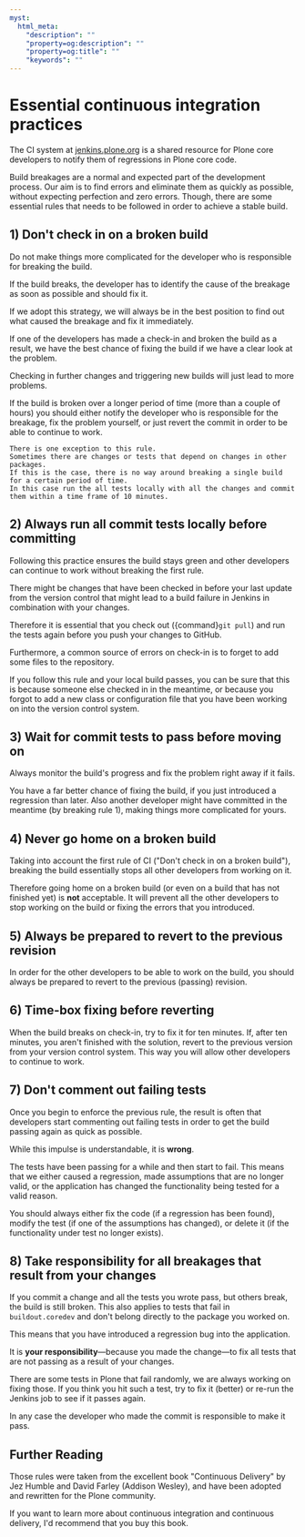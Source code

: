 ```yaml
---
myst:
  html_meta:
    "description": ""
    "property=og:description": ""
    "property=og:title": ""
    "keywords": ""
---
```


# Essential continuous integration practices

The CI system at [jenkins.plone.org](https://jenkins.plone.org) is a shared resource for Plone core developers to notify them of regressions in Plone core code.

Build breakages are a normal and expected part of the development process.
Our aim is to find errors and eliminate them as quickly as possible, without expecting perfection and zero errors.
Though, there are some essential rules that needs to be followed in order to achieve a stable build.


## 1) Don't check in on a broken build

Do not make things more complicated for the developer who is responsible for breaking the build.

If the build breaks, the developer has to identify the cause of the breakage as soon as possible and should fix it.

If we adopt this strategy, we will always be in the best position to find out what caused the breakage and fix it immediately.

If one of the developers has made a check-in and broken the build as a result, we have the best chance of fixing the build if we have a clear look at the problem.

Checking in further changes and triggering new builds will just lead to more problems.

If the build is broken over a longer period of time (more than a couple of hours) you should either notify the developer who is responsible for the breakage, fix the problem yourself, or just revert the commit in order to be able to continue to work.

```note
There is one exception to this rule.
Sometimes there are changes or tests that depend on changes in other packages.
If this is the case, there is no way around breaking a single build for a certain period of time.
In this case run the all tests locally with all the changes and commit them within a time frame of 10 minutes.
```


## 2) Always run all commit tests locally before committing

Following this practice ensures the build stays green and other developers can continue to work without breaking the first rule.

There might be changes that have been checked in before your last update from the version control that might lead to a build failure in Jenkins in combination with your changes.

Therefore it is essential that you check out ({command}`git pull`) and run the tests again before you push your changes to GitHub.

Furthermore, a common source of errors on check-in is to forget to add some files to the repository.

If you follow this rule and your local build passes, you can be sure that this is because someone else checked in in the meantime, or because you forgot to add a new class or configuration file that you have been working on into the version control system.


## 3) Wait for commit tests to pass before moving on

Always monitor the build's progress and fix the problem right away if it fails.

You have a far better chance of fixing the build, if you just introduced a regression than later.
Also another developer might have committed in the meantime (by breaking rule 1), making things more complicated for yours.


## 4) Never go home on a broken build

Taking into account the first rule of CI ("Don't check in on a broken build"), breaking the build essentially stops all other developers from working on it.

Therefore going home on a broken build (or even on a build that has not finished yet) is **not** acceptable.
It will prevent all the other developers to stop working on the build or fixing the errors that you introduced.


## 5) Always be prepared to revert to the previous revision

In order for the other developers to be able to work on the build, you should always be prepared to revert to the previous (passing) revision.


## 6) Time-box fixing before reverting

When the build breaks on check-in, try to fix it for ten minutes.
If, after ten minutes, you aren't finished with the solution, revert to the previous version from your version control system.
This way you will allow other developers to continue to work.


## 7) Don't comment out failing tests

Once you begin to enforce the previous rule, the result is often that developers start commenting out failing tests in order to get the build passing again as quick as possible.

While this impulse is understandable, it is **wrong**.

The tests have been passing for a while and then start to fail.
This means that we either caused a regression, made assumptions that are no longer valid, or the application has changed the functionality being tested for a valid reason.

You should always either fix the code (if a regression has been found), modify the test (if one of the assumptions has changed), or delete it (if the functionality under test no longer exists).


## 8) Take responsibility for all breakages that result from your changes

If you commit a change and all the tests you wrote pass, but others break, the build is still broken.
This also applies to tests that fail in `buildout.coredev` and don't belong directly to the package you worked on.

This means that you have introduced a regression bug into the application.

It is **your responsibility**—because you made the change—to fix all tests that are not passing as a result of your changes.

There are some tests in Plone that fail randomly, we are always working on fixing those.
If you think you hit such a test, try to fix it (better) or re-run the Jenkins job to see if it passes again.

In any case the developer who made the commit is responsible to make it pass.


## Further Reading

Those rules were taken from the excellent book "Continuous Delivery" by Jez Humble and David Farley (Addison Wesley), and have been adopted and rewritten for the Plone community.

If you want to learn more about continuous integration and continuous delivery, I'd recommend that you buy this book.
